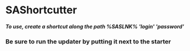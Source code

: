 # SAShortcutter
  ##### To use, create a shortcut along the path %SASLNK% 'login' 'password'
### Be sure to run the updater by putting it next to the starter
